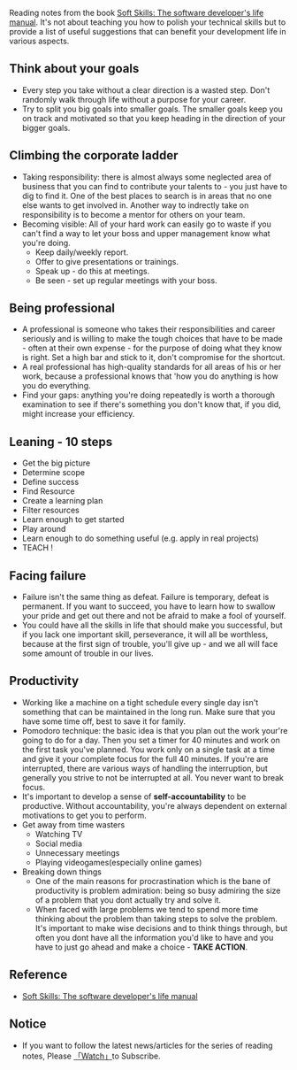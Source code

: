 Reading notes from the book [Soft Skills: The software developer's life manual](https://www.amazon.com/Soft-Skills-software-developers-manual/dp/1617292397). It's not about teaching you how to polish your technical skills but to provide a list of useful suggestions that can benefit your development life in various aspects.

## Think about your goals

- Every step you take without a clear direction is a wasted step. Don't randomly walk through life without a purpose for your career.
- Try to split you big goals into smaller goals. The smaller goals keep you on track and motivated so that you keep heading in the direction of your bigger goals.

## Climbing the corporate ladder

- Taking responsibility: there is almost always some neglected area of business that you can find to contribute your talents to - you just have to dig to find it. One of the best places to search is in areas that no one else wants to get involved in. Another way to indrectly take on responsibility is to become a mentor for others on your team.
- Becoming visible: All of your hard work can easily go to waste if you can't find a way to let your boss and upper management know what you're doing.
  - Keep daily/weekly report.
  - Offer to give presentations or trainings.
  - Speak up - do this at meetings.
  - Be seen - set up regular meetings with your boss.

## Being professional

- A professional is someone who takes their responsibilities and career seriously and is willing to make the tough choices that have to be made - often at their own expense - for the purpose of doing what they know is right. Set a high bar and stick to it, don't compromise for the shortcut.
- A real professional has high-quality standards for all areas of his or her work, because a professional knows that 'how you do anything is how you do everything.
- Find your gaps: anything you're doing repeatedly is worth a thorough examination to see if there's something you don't know that, if you did, might increase your efficiency.

## Leaning - 10 steps

- Get the big picture
- Determine scope
- Define success
- Find Resource
- Create a learning plan
- Filter resources
- Learn enough to get started
- Play around
- Learn enough to do something useful (e.g. apply in real projects)
- TEACH !

## Facing failure

- Failure isn't the same thing as defeat. Failure is temporary, defeat is permanent. If you want to succeed, you have to learn how to swallow your pride and get out there and not be afraid to make a fool of yourself.
- You could have all the skills in life that should make you successful, but if you lack one important skill, perseverance, it will all be worthless, because at the first sign of trouble, you'll give up - and we all will face some amount of trouble in our lives.

## Productivity

- Working like a machine on a tight schedule every single day isn't something that can be maintained in the long run. Make sure that you have some time off, best to save it for family.
- Pomodoro technique: the basic idea is that you plan out the work your're going to do for a day. Then you set a timer for 40 minutes and work on the first task you've planned. You work only on a single task at a time and give it your complete focus for the full 40 minutes. If you're are interrupted, there are various ways of handling the interruption, but generally you strive to not be interrupted at all. You never want to break focus.
- It's important to develop a sense of **self-accountability** to be productive. Without accountability, you're always dependent on external motivations to get you to perform.
- Get away from time wasters
  - Watching TV
  - Social media
  - Unnecessary meetings
  - Playing videogames(especially online games)
- Breaking down things
  - One of the main reasons for procrastination which is the bane of productivity is problem admiration: being so busy admiring the size of a problem that you dont actually try and solve it.
  - When faced with large problems we tend to spend more time thinking about the problem than taking steps to solve the problem. It's important to make wise decisions and to think things through, but often you dont have all the information you'd like to have and you have to just go ahead and make a choice - **TAKE ACTION**.

## Reference

- [Soft Skills: The software developer's life manual](https://www.amazon.com/Soft-Skills-software-developers-manual/dp/1617292397)

## Notice

- If you want to follow the latest news/articles for the series of reading notes, Please [「Watch」](https://github.com/n0ruSh/the-art-of-reading)to Subscribe.
